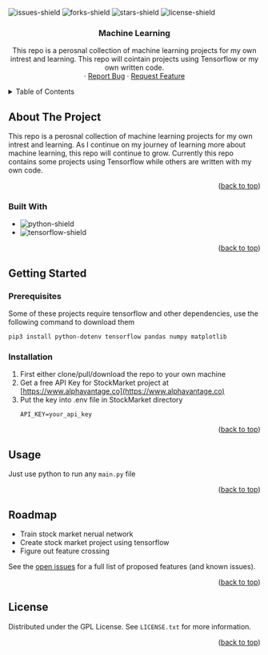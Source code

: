 <a name="readme-top"></a>

![issues-shield]
![forks-shield]
![stars-shield]
![license-shield]

<h3 align="center">Machine Learning</h3>

  <p align="center">
    This repo is a perosnal collection of machine learning projects for my own intrest and learning. This repo will cointain projects using Tensorflow or my own written code.
    <br />
    ·
    <a href="https://github.com/MagnusChase03/MachineLearningAlgarithms/issues">Report Bug</a>
    ·
    <a href="https://github.com/MagnusChase03/MachineLearningAlgarithms/issues">Request Feature</a>
  </p>
</div>

<details>
  <summary>Table of Contents</summary>
  <ol>
    <li>
      <a href="#about-the-project">About The Project</a>
      <ul>
        <li><a href="#built-with">Built With</a></li>
      </ul>
    </li>
    <li>
      <a href="#getting-started">Getting Started</a>
      <ul>
        <li><a href="#prerequisites">Prerequisites</a></li>
        <li><a href="#installation">Installation</a></li>
      </ul>
    </li>
    <li><a href="#usage">Usage</a></li>
    <li><a href="#license">License</a></li>
  </ol>
</details>

## About The Project

This repo is a perosnal collection of machine learning projects for my own intrest and learning. As I continue on my journey of learning more about machine learning, this repo will continue to grow. Currently this repo contains some projects using Tensorflow while others are written with my own code.

<p align="right">(<a href="#readme-top">back to top</a>)</p>

### Built With

* ![python-shield]
* ![tensorflow-shield]

<p align="right">(<a href="#readme-top">back to top</a>)</p>

## Getting Started

### Prerequisites

Some of these projects require tensorflow and other dependencies, use the following command to download them

```
pip3 install python-dotenv tensorflow pandas numpy matplotlib
```

### Installation

1. First either clone/pull/download the repo to your own machine
2. Get a free API Key for StockMarket project at [https://www.alphavantage.co](https://www.alphavantage.co)
3. Put the key into .env file in StockMarket directory
   ```
   API_KEY=your_api_key
   ```

<p align="right">(<a href="#readme-top">back to top</a>)</p>

## Usage

Just use python to run any `main.py` file

<p align="right">(<a href="#readme-top">back to top</a>)</p>

## Roadmap

* Train stock market nerual network
* Create stock market project using tensorflow
* Figure out feature crossing

See the [open issues](https://github.com/othneildrew/Best-README-Template/issues) for a full list of proposed features (and known issues).

<p align="right">(<a href="#readme-top">back to top</a>)</p>

<!-- LICENSE -->
## License

Distributed under the GPL License. See `LICENSE.txt` for more information.

<p align="right">(<a href="#readme-top">back to top</a>)</p>

[issues-shield]: https://img.shields.io/github/issues/MagnusChase03/MachineLearningAlgarithms?style=for-the-badge
[forks-shield]: https://img.shields.io/github/forks/MagnusChase03/MachineLearningAlgarithms?style=for-the-badge
[stars-shield]: https://img.shields.io/github/stars/MagnusChase03/MachineLearningAlgarithms?style=for-the-badge
[license-shield]: https://img.shields.io/github/license/magnuschase03/MachineLearningAlgarithms?style=for-the-badge
[python-shield]: https://img.shields.io/badge/Python-20232A?style=for-the-badge&logo=python
[tensorflow-shield]: https://img.shields.io/badge/Tensorflow-20232A?style=for-the-badge&logo=tensorflow
